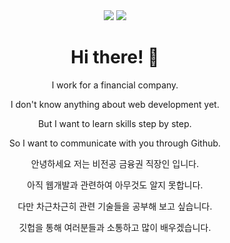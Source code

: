 <div align="center">

<span>
<img src="https://img.shields.io/badge/bseungpil@gmail.com-EA4335?style=flat&logo=Gmail&logoColor=ffffff"/>
<a href="https://linkedin.com/in/SeungpilPark12"><img src="https://img.shields.io/badge/SeungpilPark-0A66C2?style=flat&logo=linkedin&logoColor=ffffff"/></a>
</span>


  <h1>Hi there! 👋</h1>
<p>I work for a financial company.</p>
<p>I don't know anything about web development yet.</p>
<p>But I want to learn skills step by step.</p>
<p>So I want to communicate with you through Github.</p>



<p>안녕하세요 저는 비전공 금융권 직장인 입니다.</p>
<p>아직 웹개발과 관련하여 아무것도 알지 못합니다.</p>
<p>다만 차근차근히 관련 기술들을 공부해 보고 싶습니다.</p>
<p>깃헙을 통해 여러분들과 소통하고 많이 배우겠습니다.</p>
</div>
